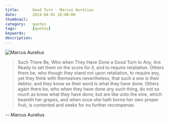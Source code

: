 ```yaml
---
title: 		Good Turn - Marcus Aurelius
date: 		2014-04-01 10:00:00
thumbnail:
category:	quotes
tags: 		[quotes]
keywords:
description:
---
```

![Marcus Aurelius](http://upload.wikimedia.org/wikipedia/commons/thumb/3/33/L%27Image_et_le_Pouvoir_-_Buste_cuirassé_de_Marc_Aurèle_agé_-_3.jpg/220px-L%27Image_et_le_Pouvoir_-_Buste_cuirassé_de_Marc_Aurèle_agé_-_3.jpg)

> Such There Be, Who when They Have Done a Good Turn to Any,
> Are Ready to set them on the score for it, and to require
> retaliation. Others there be, who though they stand not
> upon retaliation, to require any, yet they think with themselves
> nevertheless, that such a one is their debtor, and they know as
> their word is what they have done. Others again there be, who when
> they have done any such thing, do not so much as know what they have
> done; but are like unto the vine, which beareth her grapes, and
> when once she hath borne her own proper fruit, is contented and
> seeks for no further recompense.

-- Marcus Aurelius
